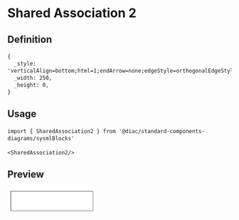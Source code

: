 # Shared Association 2

## Definition

```
{
  _style: 'verticalAlign=bottom;html=1;endArrow=none;edgeStyle=orthogonalEdgeStyle;startFill=0;startSize=12;startArrow=diamondThin;',
  _width: 250,
  _height: 0,
}
```

## Usage

```
import { SharedAssociation2 } from '@diac/standard-components-diagrams/sysmlBlocks'

<SharedAssociation2/>
```

## Preview

<img src="./shared-association-2.png" width="200"/>
